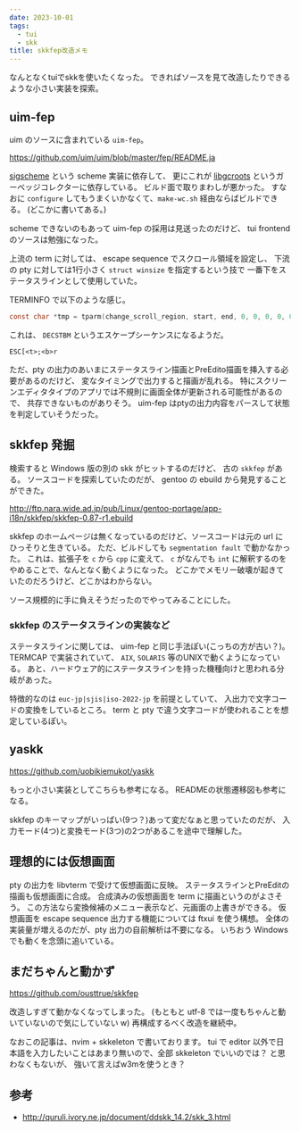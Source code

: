 ```yaml
---
date: 2023-10-01
tags:
  - tui
  - skk
title: skkfep改造メモ
---
```


なんとなくtuiでskkを使いたくなった。
できればソースを見て改造したりできるような小さい実装を探索。

## uim-fep

uim のソースに含まれている `uim-fep`。

<https://github.com/uim/uim/blob/master/fep/README.ja>

[sigscheme](https://github.com/uim/sigscheme) という scheme 実装に依存して、
更にこれが [libgcroots](https://github.com/uim/libgcroots) というガーベッジコレクターに依存している。
ビルド面で取りまわしが悪かった。
すなおに `configure` してもうまくいかなくて、`make-wc.sh` 経由ならばビルドできる。
(どこかに書いてある。)

scheme できないのもあって uim-fep の採用は見送ったのだけど、
tui frontend のソースは勉強になった。

上流の term に対しては、 escape sequence でスクロール領域を設定し、
下流の pty に対しては1行小さく `struct winsize` を指定するという技で
一番下をステータスラインとして使用していた。


TERMINFO で以下のような感じ。
```c
const char *tmp = tparm(change_scroll_region, start, end, 0, 0, 0, 0, 0, 0, 0);
```

これは、 `DECSTBM` というエスケープシーケンスになるようだ。
```
ESC[<t>;<b>r
```

ただ、pty の出力のあいまにステータスライン描画とPreEdito描画を挿入する必要があるのだけど、
変なタイミングで出力すると描画が乱れる。
特にスクリーンエディタタイプのアプリでは不規則に画面全体が更新される可能性があるので、
共存できないものがありそう。
uim-fep はptyの出力内容をパースして状態を判定していそうだった。

## skkfep 発掘

検索すると Windows 版の別の skk がヒットするのだけど、 古の `skkfep` がある。
ソースコードを探索していたのだが、 gentoo の ebuild から発見することができた。

<http://ftp.nara.wide.ad.jp/pub/Linux/gentoo-portage/app-i18n/skkfep/skkfep-0.87-r1.ebuild>

skkfep のホームページは無くなっているのだけど、ソースコードは元の url にひっそりと生きている。
ただ、ビルドしても `segmentation fault` で動かなかった。
これは、拡張子を `c` から `cpp` に変えて、 `c` がなんでも `int` に解釈するのを
やめることで、なんとなく動くようになった。
どこかでメモリー破壊が起きていたのだろうけど、どこかはわからない。

ソース規模的に手に負えそうだったのでやってみることにした。

### skkfep のステータスラインの実装など

ステータスラインに関しては、 uim-fep と同じ手法ぽい(こっちの方が古い？)。
TERMCAP で実装されていて、 `AIX`, `SOLARIS` 等のUNIXで動くようになっている。
あと、ハードウェア的にステータスラインを持った機種向けと思われる分岐があった。

特徴的なのは `euc-jp|sjis|iso-2022-jp` を前提としていて、
入出力で文字コードの変換をしているところ。
term と pty で違う文字コードが使われることを想定しているぽい。

## yaskk

https://github.com/uobikiemukot/yaskk

もっと小さい実装としてこちらも参考になる。
READMEの状態遷移図も参考になる。

skkfep のキーマップがいっぱい(9つ？)あって変だなぁと思っていたのだが、
入力モード(4つ)と変換モード(3つ)の2つがあるこを途中で理解した。

## 理想的には仮想画面

pty の出力を libvterm で受けて仮想画面に反映。
ステータスラインとPreEditの描画も仮想画面に合成。
合成済みの仮想画面を term に描画というのがよさそう。
この方法なら変換候補のメニュー表示など、元画面の上書きができる。
仮想画面を escape sequence 出力する機能については ftxui を使う構想。
全体の実装量が増えるのだが、pty 出力の自前解析は不要になる。
いちおう Windows でも動くを念頭に追いている。

## まだちゃんと動かず

https://github.com/ousttrue/skkfep

改造しすぎて動かなくなってしまった。
(もともと utf-8 では一度もちゃんと動いていないので気にしていない w)
再構成するべく改造を継続中。

なおこの記事は、nvim + skkeleton で書いております。
tui で editor 以外で日本語を入力したいことはあまり無いので、全部 skkeleton でいいのでは？
と思わなくもないが、 強いて言えばw3mを使うとき？

## 参考

- http://quruli.ivory.ne.jp/document/ddskk_14.2/skk_3.html

